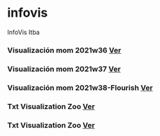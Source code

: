 # infovis
InfoVis Itba

### Visualización mom 2021w36 [Ver](https://hugogutierrez2021.github.io/infovis/mom2021w36.html)

### Visualización mom 2021w37 [Ver](https://hugogutierrez2021.github.io/infovis/mom2021w37.html)

### Visualización mom 2021w38-Flourish [Ver](https://hugogutierrez2021.github.io/infovis/mom2021w38.html)

### Txt Visualization Zoo [Ver](https://hugogutierrez2021.github.io/infovis/zoo.txt)

### Txt Visualization Zoo [Ver](https://hugogutierrez2021.github.io/infovis/TPEleccionesPASO.html)
